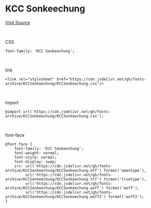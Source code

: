 # KCC Sonkeechung

[Visit Source](https://gongu.copyright.or.kr/gongu/wrt/wrt/view.do?wrtSn=13305046&menuNo=200023)

&nbsp;

CSS

```
font-family: 'KCC Sonkeechung';
```

&nbsp;

link

```
<link rel="stylesheet" href="https://cdn.jsdelivr.net/gh/fonts-archive/KCCSonkeechung/KCCSonkeechung.css"/>
```

&nbsp;

import

```
@import url('https://cdn.jsdelivr.net/gh/fonts-archive/KCCSonkeechung/KCCSonkeechung.css');
```

&nbsp;

font-face

```
@font-face {
    font-family: 'KCC Sonkeechung';
    font-weight: normal;
    font-style: normal;
    font-display: swap;
    src: url('https://cdn.jsdelivr.net/gh/fonts-archive/KCCSonkeechung/KCCSonkeechung.otf') format('opentype'),
         url('https://cdn.jsdelivr.net/gh/fonts-archive/KCCSonkeechung/KCCSonkeechung.ttf') format('truetype'),
         url('https://cdn.jsdelivr.net/gh/fonts-archive/KCCSonkeechung/KCCSonkeechung.woff') format('woff'),
         url('https://cdn.jsdelivr.net/gh/fonts-archive/KCCSonkeechung/KCCSonkeechung.woff2') format('woff2');
}
```
